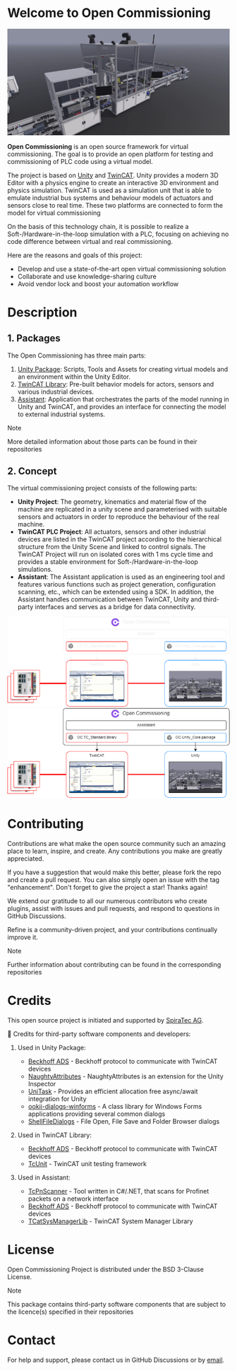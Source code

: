 # Welcome to Open Commissioning

![OC_Demo.png](images%2FOC_Demo.png)

**Open Commissioning** is an open source framework for virtual commissioning.
The goal is to provide an open platform for testing and commissioning of PLC code using a virtual model.

The project is based on [Unity](https://unity.com/) and [TwinCAT](https://www.beckhoff.com/en-en/products/automation/twincat/). 
Unity provides a modern 3D Editor with a physics engine to create an interactive 3D environment and physics simulation. TwinCAT is used as a simulation unit that is able to emulate industrial bus systems and behaviour models of actuators and sensors close to real time.
These two platforms are connected to form the model for virtual commissioning

On the basis of this technology chain, it is possible to realize a Soft-/Hardware-in-the-loop simulation with a PLC, focusing on achieving no code difference between virtual and real commissioning.

Here are the reasons and goals of this project:
   * Develop and use a state-of-the-art open virtual commissioning solution
   * Collaborate and use knowledge-sharing culture
   * Avoid vendor lock and boost your automation workflow

# Description
## 1. Packages
The Open Commissioning has three main parts: 
1. [Unity Package](https://github.com/OpenCommissioning/Unity_Core): Scripts, Tools and Assets for creating virtual models and an environment within the Unity Editor.
2. [TwinCAT Library](https://github.com/OpenCommissioning/TC_Standard): Pre-built behavior models for actors, sensors and various industrial devices.
3. [Assistant](https://github.com/OpenCommissioning/Assistant): Application that orchestrates the parts of the model running in Unity and TwinCAT, and provides an interface for connecting the model to external industrial systems.

> [!NOTE]
> More detailed information about those parts can be found in their repositories

## 2. Concept
The virtual commissioning project consists of the following parts:
 * **Unity Project**:
   The geometry, kinematics and material flow of the machine are replicated in a unity scene and parameterised with suitable sensors and actuators in order to reproduce the behaviour of the real machine.
 * **TwinCAT PLC Project**:
All actuators, sensors and other industrial devices are listed in the TwinCAT project according to the hierarchical structure from the Unity Scene and linked to control signals.
The TwinCAT Project will run on isolated cores with 1 ms cycle time and provides a stable environment for Soft-/Hardware-in-the-loop simulations.
 * **Assistant**: The Assistant application is used as an engineering tool and features various functions such as project generation, configuration scanning, etc., which can be extended using a SDK.
In addition, the Assistant handles communication between TwinCAT, Unity and third-party interfaces and serves as a bridge for data connectivity.

![OS_System](./images/OC_Base_dark.png#gh-dark-mode-only)
![OS_System](./images/OC_Base_light.png#gh-light-mode-only)

# Contributing
Contributions are what make the open source community such an amazing place to learn, inspire, and create. Any contributions you make are greatly appreciated.

If you have a suggestion that would make this better, please fork the repo and create a pull request. You can also simply open an issue with the tag "enhancement". Don't forget to give the project a star! Thanks again!

We extend our gratitude to all our numerous contributors who create plugins, assist with issues and pull requests, and respond to questions in GitHub Discussions.

Refine is a community-driven project, and your contributions continually improve it.

> [!NOTE]  
> Further information about contributing can be found in the corresponding repositories

# Credits
This open source project is initiated and supported by [SpiraTec AG](https://www.spiratec.com/en/).

:handshake: Credits for third-party software components and developers:

1. Used in Unity Package:
   * [Beckhoff ADS](https://www.nuget.org/packages/Beckhoff.TwinCAT.Ads) - Beckhoff protocol to communicate with TwinCAT devices
   * [NaughtyAttributes](https://github.com/dbrizov/NaughtyAttributes/) - NaughtyAttributes is an extension for the Unity Inspector
   * [UniTask](https://github.com/Cysharp/UniTask/) - Provides an efficient allocation free async/await integration for Unity
   * [ookii-dialogs-winforms](https://github.com/ookii-dialogs/ookii-dialogs-winforms/) - A class library for Windows Forms applications providing several common dialogs
   * [ShellFileDialogs](https://github.com/daiplusplus/ShellFileDialogs/) - File Open, File Save and Folder Browser dialogs

2. Used in TwinCAT Library:
   * [Beckhoff ADS](https://www.nuget.org/packages/Beckhoff.TwinCAT.Ads) - Beckhoff protocol to communicate with TwinCAT devices
   * [TcUnit](https://github.com/tcunit/TcUnit) - TwinCAT unit testing framework

3. Used in Assistant:
   * [TcPnScanner](https://github.com/TcHaxx/TcPnScanner) - Tool written in C#/.NET, that scans for Profinet packets on a network interface
   * [Beckhoff ADS](https://www.nuget.org/packages/Beckhoff.TwinCAT.Ads) - Beckhoff protocol to communicate with TwinCAT devices
   * [TCatSysManagerLib](https://www.nuget.org/packages/TCatSysManagerLib) - TwinCAT System Manager Library

# License
Open Commissioning Project is distributed under the BSD 3-Clause License.
> [!NOTE]  
> This package contains third-party software components that are subject to the licence(s) specified in their repositories

# Contact
For help and support, please contact us in GitHub Discussions or by [email](opencommissoning@spiratec.com).







